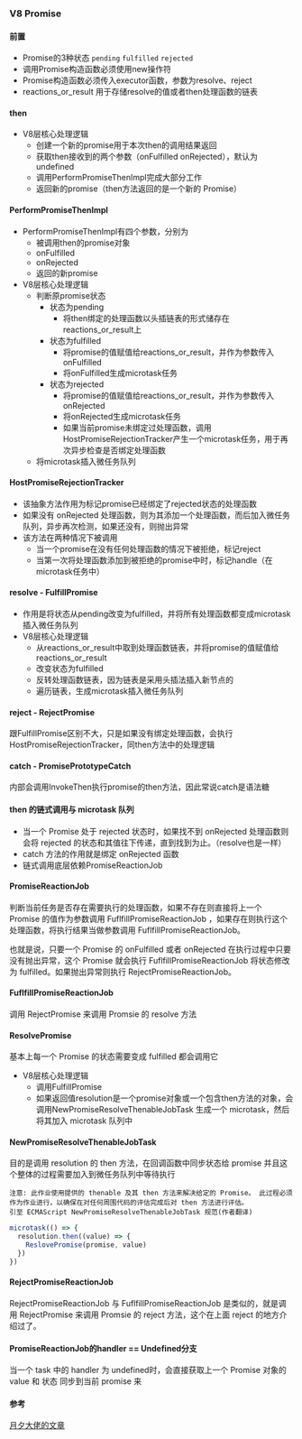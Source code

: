 ### V8 Promise

#### 前置

- Promise的3种状态 `pending` `fulfilled` `rejected`
- 调用Promise构造函数必须使用new操作符
- Promise构造函数必须传入executor函数，参数为resolve、reject
- reactions_or_result 用于存储resolve的值或者then处理函数的链表

#### then
- V8层核心处理逻辑
  - 创建一个新的promise用于本次then的调用结果返回
  - 获取then接收到的两个参数（onFulfilled onRejected），默认为undefined
  - 调用PerformPromiseThenImpl完成大部分工作
  - 返回新的promise（then方法返回的是一个新的 Promise）

#### PerformPromiseThenImpl
- PerformPromiseThenImpl有四个参数，分别为
  - 被调用then的promise对象
  - onFulfilled
  - onRejected
  - 返回的新promise
- V8层核心处理逻辑
  - 判断原promise状态
    - 状态为pending
      - 将then绑定的处理函数以头插链表的形式储存在reactions_or_result上
    - 状态为fulfilled
      - 将promise的值赋值给reactions_or_result，并作为参数传入onFulfilled
      - 将onFulfilled生成microtask任务
    - 状态为rejected
      - 将promise的值赋值给reactions_or_result，并作为参数传入onRejected
      - 将onRejected生成microtask任务
      - 如果当前promise未绑定过处理函数，调用HostPromiseRejectionTracker产生一个microtask任务，用于再次异步检查是否绑定处理函数
  - 将microtask插入微任务队列

#### HostPromiseRejectionTracker
- 该抽象方法作用为标记promise已经绑定了rejected状态的处理函数
- 如果没有 onRejected 处理函数，则为其添加一个处理函数，而后加入微任务队列，异步再次检测，如果还没有，则抛出异常
- 该方法在两种情况下被调用
  - 当一个promise在没有任何处理函数的情况下被拒绝，标记reject
  - 当第一次将处理函数添加到被拒绝的promise中时，标记handle（在microtask任务中）

#### resolve - FulfillPromise
- 作用是将状态从pending改变为fulfilled，并将所有处理函数都变成microtask插入微任务队列
- V8层核心处理逻辑
  - 从reactions_or_result中取到处理函数链表，并将promise的值赋值给reactions_or_result
  - 改变状态为fulfilled
  - 反转处理函数链表，因为链表是采用头插法插入新节点的
  - 遍历链表，生成microtask插入微任务队列

#### reject - RejectPromise
跟FulfillPromise区别不大，只是如果没有绑定处理函数，会执行HostPromiseRejectionTracker，同then方法中的处理逻辑

#### catch - PromisePrototypeCatch
内部会调用InvokeThen执行promise的then方法，因此常说catch是语法糖

#### then 的链式调用与 microtask 队列
- 当一个 Promise 处于 rejected 状态时，如果找不到 onRejected 处理函数则会将 rejected 的状态和其值往下传递，直到找到为止。（resolve也是一样）
- catch 方法的作用就是绑定 onRejected 函数
- 链式调用底层依赖PromiseReactionJob

#### PromiseReactionJob
判断当前任务是否存在需要执行的处理函数，如果不存在则直接将上一个 Promise 的值作为参数调用 FuflfillPromiseReactionJob ，如果存在则执行这个处理函数，将执行结果当做参数调用 FuflfillPromiseReactionJob。

也就是说，只要一个 Promise 的 onFulfilled 或者 onRejected 在执行过程中只要没有抛出异常，这个 Promise 就会执行 FuflfillPromiseReactionJob 将状态修改为 fulfilled。如果抛出异常则执行 RejectPromiseReactionJob。

#### FuflfillPromiseReactionJob
调用 RejectPromise 来调用 Promsie 的 resolve 方法

#### ResolvePromise
基本上每一个 Promise 的状态需要变成 fulfilled 都会调用它
- V8层核心处理逻辑
  - 调用FulfillPromise
  - 如果返回值resolution是一个promise对象或一个包含then方法的对象，会调用NewPromiseResolveThenableJobTask 生成一个 microtask，然后将其加入 microtask 队列中

#### NewPromiseResolveThenableJobTask
目的是调用 resolution 的 then 方法，在回调函数中同步状态给 promise
并且这个整体的过程需要加入到微任务队列中等待执行
```text
注意: 此作业使用提供的 thenable 及其 then 方法来解决给定的 Promise。 此过程必须作为作业进行，以确保在对任何周围代码的评估完成后对 then 方法进行评估。
引至 ECMAScript NewPromiseResolveThenableJobTask 规范(作者翻译)
```
```js
microtask(() => {
  resolution.then((value) => {
    ReslovePromise(promise, value) 
  })
})
```

#### RejectPromiseReactionJob
RejectPromiseReactionJob 与 FuflfillPromiseReactionJob 是类似的，就是调用 RejectPromise 来调用 Promsie 的 reject 方法，这个在上面 reject 的地方介绍过了。

#### PromiseReactionJob的handler == Undefined分支
当一个 task 中的 handler 为 undefined时，会直接获取上一个 Promise 对象的 value 和 状态 同步到当前 promise 来



#### 参考

[月夕大佬的文章](https://juejin.cn/post/7055202073511460895#heading-34)